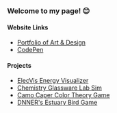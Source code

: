 ### Welcome to my page! 😊 

#### Website Links
- [Portfolio of Art & Design](https://sites.google.com/view/annapoliswu/)
- [CodePen](https://codepen.io/collection/nZwLWx)

#### Projects
- [ElecVis Energy Visualizer](https://github.com/Sensify-Lab/Electric-Vis)
- [Chemistry Glassware Lab Sim](https://github.com/annapoliswu/chemSims)
- [Camo Caper Color Theory Game](https://github.com/UD-CISC374/educational-game-project-team-15-zihan-wu-matt-miller)
- [DNNER's Estuary Bird Game](https://github.com/cisc275/project-assignment-11-16) 

<!--
**annapoliswu/annapoliswu** is a ✨ _special_ ✨ repository because its `README.md` (this file) appears on your GitHub profile.

Here are some ideas to get you started:
- 🔭 I’m currently working on ...
- 🌱 I’m currently learning ...
- 👯 I’m looking to collaborate on ...
- 🤔 I’m looking for help with ...
- 💬 Ask me about ...
- 📫 How to reach me: ...
- 😄 Pronouns: ...
- ⚡ Fun fact: ...
-->
